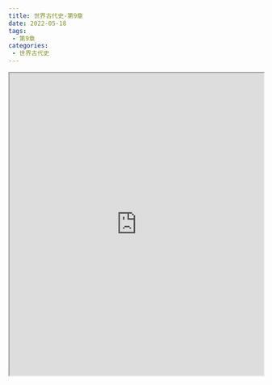 ```yaml
---
title: 世界古代史-第9章
date: 2022-05-18
tags:
 - 第9章
categories:
 - 世界古代史
---
```




<iframe src="https://history.yourtools.icu/pdf/web/viewer.html?file=https://vkceyugu.cdn.bspapp.com/VKCEYUGU-98958311-3e7b-45a4-9247-ea869d6246c3/dae10df1-ae7d-4f84-9e21-98cffa4ef19f.pdf" width="100%" height="600px"></iframe>
